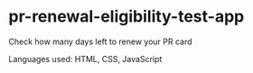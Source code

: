 # pr-renewal-eligibility-test-app
Check how many days left to renew your PR card

Languages used: HTML, CSS, JavaScript
